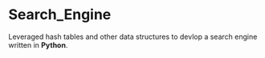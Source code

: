 # Search_Engine

Leveraged hash tables and other data structures to devlop a search engine written in <b>Python</b>.
